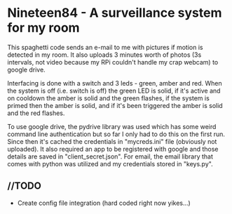 # Nineteen84 - A surveillance system for my room

This spaghetti code sends an e-mail to me with pictures if motion is detected in my room. It also uploads 3 minutes worth of photos (3s intervals, not video because my RPi couldn't handle my crap webcam) to google drive. 

Interfacing is done with a switch and 3 leds - green, amber and red. When the system is off (i.e. switch is off) the green LED is solid, if it's active and on cooldown the amber is solid and the green flashes, if the system is primed then the amber is solid, and if it's been triggered the amber is solid and the red flashes. 

To use google drive, the pydrive library was used which has some weird command line authentication but so far I only had to do this on the first run. Since then it's cached the credentials in "mycreds.ini" file (obviously not uploaded). It also required an app to be registered with google and those details are saved in "client_secret.json". For email, the email library that comes with python was utilized and my credentials stored in "keys.py". 

## //TODO
- Create config file integration (hard coded right now yikes...)
